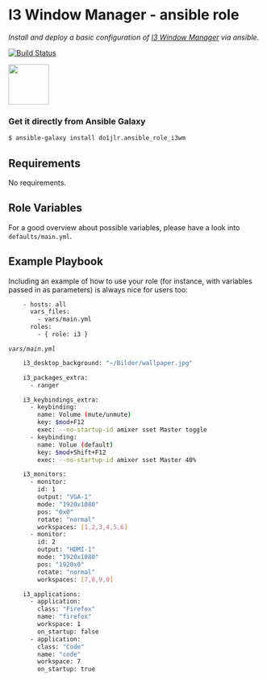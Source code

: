  I3 Window Manager - ansible role
=========================================

*Install and deploy a basic configuration of [I3 Window Manager](https://i3wm.org/) via ansible.*

[![Build Status](https://travis-ci.org/chaos-bodensee/role-i3wm.svg?branch=master)](https://travis-ci.org/chaos-bodensee/role-i3wm)

<a href="https://galaxy.ansible.com/do1jlr/ansible_role_i3wm"><img width="80px" src="https://galaxy.ansible.com/assets/galaxy-logo-02.svg"/></a>

### Get it directly from Ansible Galaxy 
```bash
$ ansible-galaxy install do1jlr.ansible_role_i3wm
```

 Requirements
------------

No requirements.

 Role Variables
--------------

For a good overview about possible variables, please have a look into ``defaults/main.yml``.

 Example Playbook
----------------

Including an example of how to use your role (for instance, with variables passed in as parameters) is always nice for users too:

```bash
    - hosts: all
      vars_files:
        - vars/main.yml    
      roles:
        - { role: i3 }
```
*`vars/main.yml`*

```bash
    i3_desktop_background: "~/Bilder/wallpaper.jpg"

    i3_packages_extra:
      - ranger

    i3_keybindings_extra:
      - keybinding:
        name: Volume (mute/unmute)
        key: $mod+F12
        exec: --no-startup-id amixer sset Master toggle
      - keybinding:
        name: Volue (default)
        key: $mod+Shift+F12
        exec: --no-startup-id amixer sset Master 40%

    i3_monitors:
      - monitor:
        id: 1
        output: "VGA-1"
        mode: "1920x1080"
        pos: "0x0"
        rotate: "normal"
        workspaces: [1,2,3,4,5,6]
      - monitor:
        id: 2
        output: "HDMI-1"
        mode: "1920x1080"
        pos: "1920x0"
        rotate: "normal"
        workspaces: [7,8,9,0]

    i3_applications:
      - application:
        class: "Firefox"
        name: "firefox"
        workspace: 1
        on_startup: false
      - application:
        class: "Code"
        name: "code"
        workspace: 7
        on_startup: true

```
